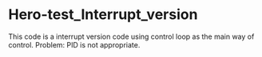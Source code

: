 # Hero-test_Interrupt_version
This code is a interrupt version code using control loop as the main way of control.  Problem: PID is not appropriate.
